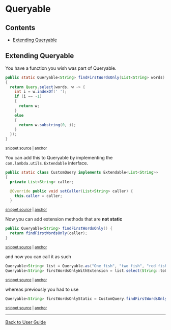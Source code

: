 <!--
GENERATED FILE - DO NOT EDIT
This file was generated by [MarkdownSnippets](https://github.com/SimonCropp/MarkdownSnippets).
Source File: /approvaltests-util/docs/mdsource/Queryable.source.md
To change this file edit the source file and then run MarkdownSnippets.
-->

<a id="top"></a>

# Queryable

<!-- toc -->
## Contents

  * [Extending Queryable](#extending-queryable)<!-- endtoc -->

## Extending Queryable

You have a function you wish was part of Queryable.
<!-- snippet: custom-query -->
<a id='snippet-custom-query'></a>
```java
public static Queryable<String> findFirstWordsOnly(List<String> words)
{
  return Query.select(words, w -> {
    int i = w.indexOf(' ');
    if (i == -1)
    {
      return w;
    }
    else
    {
      return w.substring(0, i);
    }
  });
}
```
<sup><a href='/approvaltests-util-tests/src/test/java/org/lambda/query/QueryableTest.java#L30-L45' title='File snippet `custom-query` was extracted from'>snippet source</a> | <a href='#snippet-custom-query' title='Navigate to start of snippet `custom-query`'>anchor</a></sup>
<!-- endsnippet -->
You can add this to Queryable by implementing the `com.lambda.utils.Extendable` interface.
<!-- snippet: implementing-extendable -->
<a id='snippet-implementing-extendable'></a>
```java
public static class CustomQuery implements Extendable<List<String>>
{
  private List<String> caller;

  @Override public void setCaller(List<String> caller) {
    this.caller = caller;
  }
```
<sup><a href='/approvaltests-util-tests/src/test/java/org/lambda/query/QueryableTest.java#L14-L22' title='File snippet `implementing-extendable` was extracted from'>snippet source</a> | <a href='#snippet-implementing-extendable' title='Navigate to start of snippet `implementing-extendable`'>anchor</a></sup>
<!-- endsnippet -->
Now you can add extension methods that are **not static**
<!-- snippet: extendable-query -->
<a id='snippet-extendable-query'></a>
```java
public Queryable<String> findFirstWordsOnly() {
  return findFirstWordsOnly(caller);
}
```
<sup><a href='/approvaltests-util-tests/src/test/java/org/lambda/query/QueryableTest.java#L24-L28' title='File snippet `extendable-query` was extracted from'>snippet source</a> | <a href='#snippet-extendable-query' title='Navigate to start of snippet `extendable-query`'>anchor</a></sup>
<!-- endsnippet -->
and now you can call it as such
<!-- snippet: custom-query-example -->
<a id='snippet-custom-query-example'></a>
```java
Queryable<String> list = Queryable.as("One fish", "two fish", "red fish", "blue fish");
Queryable<String> firstWordsOnlyWithExtension = list.select(String::toUpperCase).use(CustomQuery.class).findFirstWordsOnly();
```
<sup><a href='/approvaltests-util-tests/src/test/java/org/lambda/query/QueryableTest.java#L50-L53' title='File snippet `custom-query-example` was extracted from'>snippet source</a> | <a href='#snippet-custom-query-example' title='Navigate to start of snippet `custom-query-example`'>anchor</a></sup>
<!-- endsnippet -->
whereas previously you had to use
<!-- snippet: custom-query-example-static -->
<a id='snippet-custom-query-example-static'></a>
```java
Queryable<String> firstWordsOnlyStatic = CustomQuery.findFirstWordsOnly(Query.select(list, String::toUpperCase));
```
<sup><a href='/approvaltests-util-tests/src/test/java/org/lambda/query/QueryableTest.java#L54-L56' title='File snippet `custom-query-example-static` was extracted from'>snippet source</a> | <a href='#snippet-custom-query-example-static' title='Navigate to start of snippet `custom-query-example-static`'>anchor</a></sup>
<!-- endsnippet -->

---

[Back to User Guide](README.md#top)

